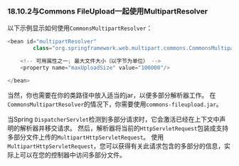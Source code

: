 ### 18.10.2与Commons FileUpload一起使用MultipartResolver

以下示例显示如何使用`CommonsMultipartResolver`：

```java
<bean id="multipartResolver"
        class="org.springframework.web.multipart.commons.CommonsMultipartResolver">

    <!-- 可用属性之一; 最大文件大小（以字节为单位） -->
    <property name="maxUploadSize" value="100000"/>

</bean>
```

当然，你也需要在你的类路径中放入适当的jar，以便多部分解析器工作。 在`CommonsMultipartResolver`的情况下，你需要使用`commons-fileupload.jar`。

当Spring `DispatcherServlet`检测到多部分请求时，它会激活已经在上下文中声明的解析器并移交请求。 然后，解析器将当前的`HttpServletRequest`包装成支持多部分文件上传的`MultipartHttpServletRequest`。 使用`MultipartHttpServletRequest`，您可以获得有关此请求包含的多部分的信息，实际上可以在您的控制器中访问多部分文件。

